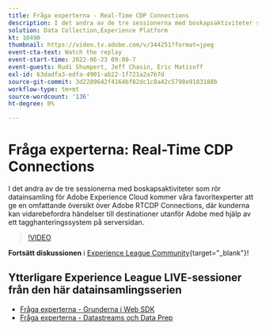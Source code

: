 ```yaml
---
title: Fråga experterna - Real-Time CDP Connections
description: I det andra av de tre sessionerna med boskapsaktiviteter som rör datainsamling för Adobe Experience Cloud kommer våra favoritexperter att ge en omfattande översikt över Adobe RTCDP Connections, där kunderna kan vidarebefordra händelser till destinationer utanför Adobe med hjälp av ett tagghanteringssystem på serversidan.
solution: Data Collection,Experience Platform
kt: 10490
thumbnail: https://video.tv.adobe.com/v/344251?format=jpeg
event-cta-text: Watch the replay
event-start-time: 2022-06-23 09:00-7
event-guests: Rudi Shumpert, Jeff Chasin, Eric Matisoff
exl-id: 63dadfa3-edfa-4901-ab22-1f721a2a7b7d
source-git-commit: 3d2289642f4164bf82dc1c8a42c5798e9183188b
workflow-type: tm+mt
source-wordcount: '136'
ht-degree: 0%

---
```


# Fråga experterna: Real-Time CDP Connections

I det andra av de tre sessionerna med boskapsaktiviteter som rör datainsamling för Adobe Experience Cloud kommer våra favoritexperter att ge en omfattande översikt över Adobe RTCDP Connections, där kunderna kan vidarebefordra händelser till destinationer utanför Adobe med hjälp av ett tagghanteringssystem på serversidan.

>[!VIDEO](https://video.tv.adobe.com/v/344251/?quality=12&learn=on)

**Fortsätt diskussionen** i [Experience League Community](https://experienceleaguecommunities.adobe.com/t5/adobe-experience-platform-launch/experience-league-live-post-session-discussion-real-time-cdp/m-p/458195#M285){target="_blank"}!

## Ytterligare Experience League LIVE-sessioner från den här datainsamlingsserien

* [Fråga experterna - Grunderna i Web SDK](exl-live-episode-05-26-22.md)
* [Fråga experterna - Datastreams och Data Prep](exl-live-episode-07-21-22.md)
